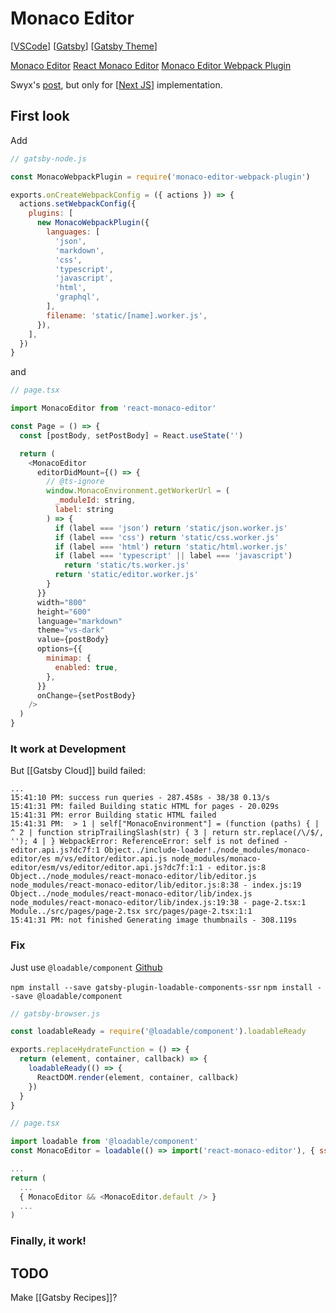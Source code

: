 # Monaco Editor

[[VSCode]] [[Gatsby]] [[Gatsby Theme]]

[Monaco Editor](https://github.com/microsoft/monaco-editor)
[React Monaco Editor](https://github.com/react-monaco-editor/react-monaco-editor)
[Monaco Editor Webpack Plugin](https://github.com/Microsoft/monaco-editor-webpack-plugin)

Swyx's [post](https://www.swyx.io/writing/how-to-add-monaco-editor-to-a-next-js-app-ha3), but only for [[Next JS]] implementation.

## First look

Add

```js
// gatsby-node.js

const MonacoWebpackPlugin = require('monaco-editor-webpack-plugin')

exports.onCreateWebpackConfig = ({ actions }) => {
  actions.setWebpackConfig({
    plugins: [
      new MonacoWebpackPlugin({
        languages: [
          'json',
          'markdown',
          'css',
          'typescript',
          'javascript',
          'html',
          'graphql',
        ],
        filename: 'static/[name].worker.js',
      }),
    ],
  })
}
```

and

```js
// page.tsx

import MonacoEditor from 'react-monaco-editor'

const Page = () => {
  const [postBody, setPostBody] = React.useState('')

  return (
    <MonacoEditor
      editorDidMount={() => {
        // @ts-ignore
        window.MonacoEnvironment.getWorkerUrl = (
          _moduleId: string,
          label: string
        ) => {
          if (label === 'json') return 'static/json.worker.js'
          if (label === 'css') return 'static/css.worker.js'
          if (label === 'html') return 'static/html.worker.js'
          if (label === 'typescript' || label === 'javascript')
            return 'static/ts.worker.js'
          return 'static/editor.worker.js'
        }
      }}
      width="800"
      height="600"
      language="markdown"
      theme="vs-dark"
      value={postBody}
      options={{
        minimap: {
          enabled: true,
        },
      }}
      onChange={setPostBody}
    />
  )
}
```

### It work at Development

But [[Gatsby Cloud]] build failed:

```
...
15:41:10 PM: success run queries - 287.458s - 38/38 0.13/s
15:41:31 PM: failed Building static HTML for pages - 20.029s
15:41:31 PM: error Building static HTML failed
15:41:31 PM:  > 1 | self["MonacoEnvironment"] = (function (paths) { | ^ 2 | function stripTrailingSlash(str) { 3 | return str.replace(/\/$/, ''); 4 | } WebpackError: ReferenceError: self is not defined - editor.api.js?dc7f:1 Object../include-loader!./node_modules/monaco-editor/es m/vs/editor/editor.api.js node_modules/monaco-editor/esm/vs/editor/editor.api.js?dc7f:1:1 - editor.js:8 Object../node_modules/react-monaco-editor/lib/editor.js node_modules/react-monaco-editor/lib/editor.js:8:38 - index.js:19 Object../node_modules/react-monaco-editor/lib/index.js node_modules/react-monaco-editor/lib/index.js:19:38 - page-2.tsx:1 Module../src/pages/page-2.tsx src/pages/page-2.tsx:1:1
15:41:31 PM: not finished Generating image thumbnails - 308.119s

```

### Fix

Just use `@loadable/component` [Github](https://github.com/hector-del-rio/gatsby-plugin-loadable-components-ssr)

`npm install --save gatsby-plugin-loadable-components-ssr`
`npm install --save @loadable/component`

```js
// gatsby-browser.js

const loadableReady = require('@loadable/component').loadableReady

exports.replaceHydrateFunction = () => {
  return (element, container, callback) => {
    loadableReady(() => {
      ReactDOM.render(element, container, callback)
    })
  }
}
```

```js
// page.tsx

import loadable from '@loadable/component'
const MonacoEditor = loadable(() => import('react-monaco-editor'), { ssr: false })

...
return (
  ...
  { MonacoEditor && <MonacoEditor.default /> }
  ...
)
```

### Finally, it work!

## TODO

Make [[Gatsby Recipes]]?

[//begin]: # "Autogenerated link references for markdown compatibility"
[VSCode]: vscode "VSCode"
[Gatsby]: gatsby "Gatsby"
[Gatsby Theme]: gatsby-theme "Gatsby Theme"
[Next JS]: next-js "Next JS"
[//end]: # "Autogenerated link references"